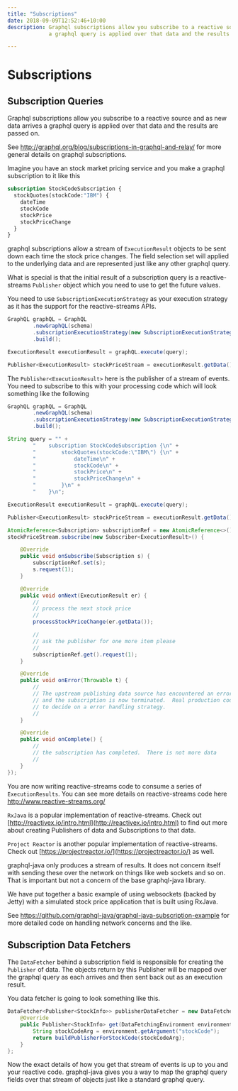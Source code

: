 ```yaml
---
title: "Subscriptions"
date: 2018-09-09T12:52:46+10:00
description: Graphql subscriptions allow you subscribe to a reactive source and as new data arrives
             a graphql query is applied over that data and the results are passed on.

---
```

# Subscriptions

## Subscription Queries

Graphql subscriptions allow you subscribe to a reactive source and as new data arrives
a graphql query is applied over that data and the results are passed on.

See http://graphql.org/blog/subscriptions-in-graphql-and-relay/ for more general details on
graphql subscriptions.

Imagine you have an stock market pricing service and you make a graphql subscription to it like this

```graphql
subscription StockCodeSubscription {
  stockQuotes(stockCode:"IBM") {
    dateTime
    stockCode
    stockPrice
    stockPriceChange
  }
}
```

graphql subscriptions allow a stream of ``ExecutionResult`` objects to be sent down each time the stock price
changes.  The field selection set will applied to the underlying data and are represented just like any other
graphql query.

What is special is that the initial result of a subscription query is a reactive-streams ``Publisher`` object which you
need to use to get the future values.

You need to use ``SubscriptionExecutionStrategy`` as your execution strategy as it has the support for the reactive-streams APIs.

```java
GraphQL graphQL = GraphQL
        .newGraphQL(schema)
        .subscriptionExecutionStrategy(new SubscriptionExecutionStrategy())
        .build();

ExecutionResult executionResult = graphQL.execute(query);

Publisher<ExecutionResult> stockPriceStream = executionResult.getData();
```

The ``Publisher<ExecutionResult>`` here is the publisher of a stream of events.  You need to subscribe to this with your processing
code which will look something like the following

```java
GraphQL graphQL = GraphQL
        .newGraphQL(schema)
        .subscriptionExecutionStrategy(new SubscriptionExecutionStrategy())
        .build();

String query = "" +
        "    subscription StockCodeSubscription {\n" +
        "        stockQuotes(stockCode:\"IBM\") {\n" +
        "            dateTime\n" +
        "            stockCode\n" +
        "            stockPrice\n" +
        "            stockPriceChange\n" +
        "        }\n" +
        "    }\n";

ExecutionResult executionResult = graphQL.execute(query);

Publisher<ExecutionResult> stockPriceStream = executionResult.getData();

AtomicReference<Subscription> subscriptionRef = new AtomicReference<>();
stockPriceStream.subscribe(new Subscriber<ExecutionResult>() {

    @Override
    public void onSubscribe(Subscription s) {
        subscriptionRef.set(s);
        s.request(1);
    }

    @Override
    public void onNext(ExecutionResult er) {
        //
        // process the next stock price
        //
        processStockPriceChange(er.getData());

        //
        // ask the publisher for one more item please
        //
        subscriptionRef.get().request(1);
    }

    @Override
    public void onError(Throwable t) {
        //
        // The upstream publishing data source has encountered an error
        // and the subscription is now terminated.  Real production code needs
        // to decide on a error handling strategy.
        //
    }

    @Override
    public void onComplete() {
        //
        // the subscription has completed.  There is not more data
        //
    }
});
```

You are now writing reactive-streams code to consume a series of ``ExecutionResults``.  You can see
more details on reactive-streams code here http://www.reactive-streams.org/

``RxJava`` is a popular implementation of reactive-streams.  Check out [http://reactivex.io/intro.html](http://reactivex.io/intro.html) to find out more
about creating Publishers of data and Subscriptions to that data.

``Project Reactor`` is another popular implementation of reactive-streams.  Check out [https://projectreactor.io/](https://projectreactor.io/) as well.

graphql-java only produces a stream of results.  It does not concern itself with sending these over the network on things
like web sockets and so on.  That is important but not a concern of the base graphql-java library.

We have put together a basic example of using websockets (backed by Jetty) with a simulated stock price application that
is built using RxJava.

See https://github.com/graphql-java/graphql-java-subscription-example for more detailed code on handling network concerns and
the like.

## Subscription Data Fetchers

The ``DataFetcher`` behind a subscription field is responsible for creating the ``Publisher`` of data.  The objects
return by this Publisher will be mapped over the graphql query as each arrives and then sent back out as an execution result.

You data fetcher is going to look something like this.

```java
DataFetcher<Publisher<StockInfo>> publisherDataFetcher = new DataFetcher<Publisher<StockInfo>>() {
    @Override
    public Publisher<StockInfo> get(DataFetchingEnvironment environment) {
        String stockCodeArg = environment.getArgument("stockCode");
        return buildPublisherForStockCode(stockCodeArg);
    }
};
```

Now the exact details of how you get that stream of events is up to you and your reactive code.  graphql-java
gives you a way to map the graphql query fields over that stream of objects just like a standard graphql query.
